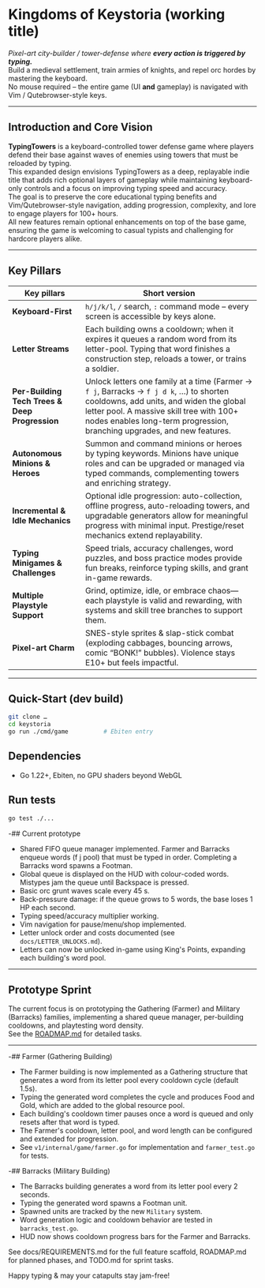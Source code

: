 # Kingdoms of Keystoria (working title)

*Pixel-art city-builder / tower-defense where **every action is triggered by typing.***  
Build a medieval settlement, train armies of knights, and repel orc hordes by mastering the keyboard.  
No mouse required – the entire game (UI **and** gameplay) is navigated with Vim / Qutebrowser-style keys.

---

## Introduction and Core Vision

**TypingTowers** is a keyboard-controlled tower defense game where players defend their base against waves of enemies using towers that must be reloaded by typing.  
This expanded design envisions TypingTowers as a deep, replayable indie title that adds rich optional layers of gameplay while maintaining keyboard-only controls and a focus on improving typing speed and accuracy.  
The goal is to preserve the core educational typing benefits and Vim/Qutebrowser-style navigation, adding progression, complexity, and lore to engage players for 100+ hours.  
All new features remain optional enhancements on top of the base game, ensuring the game is welcoming to casual typists and challenging for hardcore players alike.

---

## Key Pillars

| Key pillars | Short version |
|-------------|---------------|
| **Keyboard-First** | `h/j/k/l`, `/` search, `:` command mode – every screen is accessible by keys alone. |
| **Letter Streams** | Each building owns a cooldown; when it expires it queues a random word from its letter-pool. Typing that word finishes a construction step, reloads a tower, or trains a soldier. |
| **Per-Building Tech Trees & Deep Progression** | Unlock letters one family at a time (Farmer → `f j`, Barracks → `f j d k`, …) to shorten cooldowns, add units, and widen the global letter pool. A massive skill tree with 100+ nodes enables long-term progression, branching upgrades, and new features. |
| **Autonomous Minions & Heroes** | Summon and command minions or heroes by typing keywords. Minions have unique roles and can be upgraded or managed via typed commands, complementing towers and enriching strategy. |
| **Incremental & Idle Mechanics** | Optional idle progression: auto-collection, offline progress, auto-reloading towers, and upgradable generators allow for meaningful progress with minimal input. Prestige/reset mechanics extend replayability. |
| **Typing Minigames & Challenges** | Speed trials, accuracy challenges, word puzzles, and boss practice modes provide fun breaks, reinforce typing skills, and grant in-game rewards. |
| **Multiple Playstyle Support** | Grind, optimize, idle, or embrace chaos—each playstyle is valid and rewarding, with systems and skill tree branches to support them. |
| **Pixel-art Charm** | SNES-style sprites & slap-stick combat (exploding cabbages, bouncing arrows, comic “BONK!” bubbles). Violence stays E10+ but feels impactful. |

---

## Quick-Start (dev build)

```bash
git clone …
cd keystoria
go run ./cmd/game          # Ebiten entry
```

## Dependencies

- Go 1.22+, Ebiten, no GPU shaders beyond WebGL

## Run tests

```bash
go test ./...
```

-## Current prototype

- Shared FIFO queue manager implemented. Farmer and Barracks enqueue words (f j pool) that must be typed in order. Completing a Barracks word spawns a Footman.
- Global queue is displayed on the HUD with colour-coded words. Mistypes jam the queue until Backspace is pressed.
- Basic orc grunt waves scale every 45 s.
- Back-pressure damage: if the queue grows to 5 words, the base loses 1 HP each second.
- Typing speed/accuracy multiplier working.
- Vim navigation for pause/menu/shop implemented.
- Letter unlock order and costs documented (see `docs/LETTER_UNLOCKS.md`).
- Letters can now be unlocked in-game using King's Points, expanding each building's word pool.

---

## Prototype Sprint

The current focus is on prototyping the Gathering (Farmer) and Military (Barracks) families, implementing a shared queue manager, per-building cooldowns, and playtesting word density.  
See the [ROADMAP.md](./ROADMAP.md) for detailed tasks.

---

-## Farmer (Gathering Building)

- The Farmer building is now implemented as a Gathering structure that generates a word from its letter pool every cooldown cycle (default 1.5s).
- Typing the generated word completes the cycle and produces Food and Gold, which are added to the global resource pool.
- Each building's cooldown timer pauses once a word is queued and only resets after that word is typed.
- The Farmer's cooldown, letter pool, and word length can be configured and extended for progression.
- See `v1/internal/game/farmer.go` for implementation and `farmer_test.go` for tests.

-## Barracks (Military Building)

- The Barracks building generates a word from its letter pool every 2 seconds.
- Typing the generated word spawns a Footman unit.
- Spawned units are tracked by the new `Military` system.
- Word generation logic and cooldown behavior are tested in `barracks_test.go`.
- HUD now shows cooldown progress bars for the Farmer and Barracks.

See docs/REQUIREMENTS.md for the full feature scaffold, ROADMAP.md for planned phases, and TODO.md for sprint tasks.

Happy typing & may your catapults stay jam-free!
